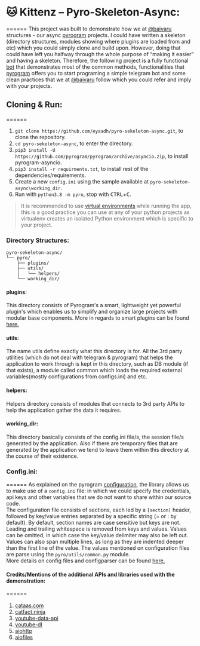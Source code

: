 # :cat: Kittenz – Pyro-Skeleton-Async:
======
This project was built to demonstrate how we at [@baivaru](https://t.me/Baivaru) structures - 
our async [pyrogram](https://docs.pyrogram.org/) projects. I could have written a skeleton (directory structures, modules 
showing where plugins are loaded from and etc) which you could simply clone and build upon. 
However, doing that could have left you halfway through the whole purpose of “making it easier” 
and having a skeleton. Therefore, the following project is a fully functional [bot](https://t.me/Kittenzbot) that demonstrates 
most of the common methods, functionalities that [pyrogram](https://docs.pyrogram.org/) offers you to start programing a simple telegram bot 
and some clean practices that we at [@baivaru](https://t.me/Baivaru) follow which you could refer and imply with your projects.

## Cloning & Run:
======
1. `git clone https://github.com/eyaadh/pyro-sekeleton-async.git`, to clone the repository.
2. `cd pyro-sekeleton-async`, to enter the directory.
3. `pip3 install -U https://github.com/pyrogram/pyrogram/archive/asyncio.zip`, to install pyrogram-asyncio.
4. `pip3 install -r requirments.txt`, to install rest of the dependencies/requirements.
5. Create a new `config.ini` using the sample available at `pyro-sekeleton-async\working_dir`.
6. Run with `python3.8 -m pyro`, stop with <kbd>CTRL</kbd>+<kbd>C</kbd>.
> It is recommended to use [virtual environments](https://docs.python-guide.org/dev/virtualenvs/) while running the app, this is a good practice you can use at any of your python projects as virtualenv creates an isolated Python environment which is specific to your project.

### Directory Structures:
```
pyro-sekeleton-async/
└── pyro/
    ├── plugins/
    ├── utils/
    │   └── helpers/
    └── working_dir/
```
#### plugins:
This directory consists of Pyrogram's a smart, lightweight yet powerful plugin's which enables 
us to simplify and organize large projects with modular base components. More in regards to 
smart plugins can be found [here.](https://docs.pyrogram.org/topics/smart-plugins) 

#### utils:
The name utils define exactly what this directory is for. All the 3rd party utilities (which do not deal with telegram & pyrogram) 
that helps the application to work through is kept in this directory, such as DB module (if that exists), a module called common 
which loads the required external variables(mostly configurations from configs.ini) and etc.

#### helpers:
Helpers directory consists of modules that connects to 3rd party APIs to help the application gather 
the data it requires.

#### working_dir:
This directory basically consists of the config.ini file/s, the session file/s generated by the 
application. Also if there are temporary files that are generated by the application we tend to leave them 
within this directory at the course of their existence.

### Config.ini:
======
As explained on the pyrogram [configuration](https://docs.pyrogram.org/intro/setup#configuration), the library allows us to make 
use of a `config.ini` file: in which we could specify the credentials, api keys and other variables that we do not want
to share within our source code. \
The configuration file consists of sections, each led by a `[section]` header, followed by 
key/value entries separated by a specific string (= or : by default). By default, section names are case sensitive 
but keys are not. Leading and trailing whitespace is removed from keys and values. Values can be omitted, in which 
case the key/value delimiter may also be left out. Values can also span multiple lines, as long as they are indented 
deeper than the first line of the value. The values mentioned on configuration files are parse using the `pyro/utils/common.py` module. \
More details on config files and configparser can be found [here.](https://docs.python.org/3/library/configparser.html)

#### Credits/Mentions of the additional APIs and libraries used with the demonstration:
======
1. [cataas.com](https://cataas.com/)
2. [catfact.ninja](https://catfact.ninja/)
3. [youtube-data-api](https://pypi.org/project/youtube-data-api/)
4. [youtube-dl](https://youtube-dl.org/)
5. [aiohttp](https://pypi.org/project/aiohttp/3.6.2/)
6. [aiofiles](https://pypi.org/project/aiofiles/)

